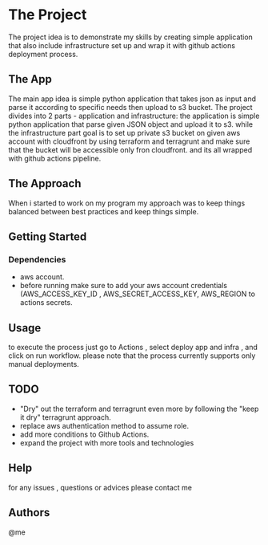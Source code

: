 
# The Project
The project idea is to demonstrate my skills by creating simple application that also include infrastructure set up and wrap it with github actions deployment process.

## The App
The main app idea is simple python application that takes json as input and parse it according to specific needs then upload to s3 bucket.
The project divides into 2 parts - application and infrastructure:
the application is simple python application that parse given JSON object and upload it to s3.
while the infrastructure part goal is to set up private s3 bucket on given aws account with cloudfront by using terraform and terragrunt and make sure that the bucket will be accessible only fron cloudfront. 
and its all wrapped with github actions pipeline.

## The Approach
When i started to work on my program my approach was to keep things balanced between best practices and keep things simple.

## Getting Started

### Dependencies
* aws account.
* before running make sure to add your aws account credentials (AWS_ACCESS_KEY_ID , AWS_SECRET_ACCESS_KEY, AWS_REGION to actions secrets.

## Usage
to execute the process just go to Actions , select deploy app and infra , and click on run workflow.
please note that the process currently supports only manual deployments.

## TODO
* "Dry" out the terraform and terragrunt even more by following the "keep it dry" terragrunt approach.
* replace aws authentication method to assume role.
* add more conditions to Github Actions.
* expand the project with more tools and technologies

## Help
for any issues , questions or advices please contact me

## Authors
@me
